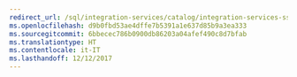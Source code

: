 ```yaml
---
redirect_url: /sql/integration-services/catalog/integration-services-ssis-server-and-catalog
ms.openlocfilehash: d9b0fbd53ae4dffe7b5391a1e637d85b9a3ea333
ms.sourcegitcommit: 6bbecec786b0900db86203a04afef490c8d7bfab
ms.translationtype: HT
ms.contentlocale: it-IT
ms.lasthandoff: 12/12/2017
---
```

